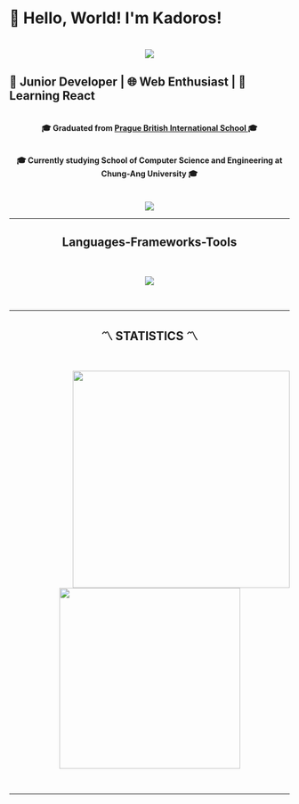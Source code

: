 # 👋 Hello, World! I'm Kadoros!

<h1 align="center">
  <img src="https://i.imgur.com/hcDXuFD.png">
</h1>



## 🌟 Junior Developer | 🌐 Web Enthusiast | 🚀 Learning React

<h4 align="center">
    <br>
    🎓 Graduated from <a href="https://www.nordangliaeducation.com/pbis-prague/campaign-ppc-1?gad_source=1&gclid=Cj0KCQjwj9-zBhDyARIsAERjds3KEXJDhFztqpDTNvzMreu8IU8QjF73DgH6yojA4Ij8IJk6DJGCVhYaApaJEALw_wcB&gclsrc=aw.ds"> Prague British International School  </a> 🎓<br>
    <br>
 <br>
    🎓 Currently studying School of Computer Science and Engineering at Chung-Ang University 🎓<br>
    <br>
    

</h4>

<!--- S O C I A L   M E D I A   B A D G E S --->

<div align="center">
    <a href = "mailto:kadoros130@gmail.com"><img src="https://img.shields.io/badge/-Gmail-%23333?style=for-the-badge&logo=gmail&logoColor=white" target="_blank"></a>
</div>
<hr> <!--- <hr> tag is use for Horizontal Lines --->

<h2 align="center"> Languages-Frameworks-Tools </h2>
<br>
<p align="center">
  <a href="https://skillicons.dev">
    <img src="https://skillicons.dev/icons?i=git,nodejs,github,python,java,html,css,js,react,atom,mysql,vscode,discord" /><br>
  </a>
</p><br>
<hr>


<!--- G I T H U B   P R O F I L E   S T A T S --->

<h2 align="center">〽️ STATISTICS 〽️</h2>
<br>
<p align=center>
<div align=center>
    <!-- S t r e a k -->
<!--     <a href="https://github.com/denvercoder1/github-readme-streak-stats" title="Go to Source"><img align="left" width=390 src="https://github-readme-streak-stats.herokuapp.com/?user=Kadoros&theme=react&border=61dafb&hide_border=true" alt="zumrudu-anka" /></a>  -->
    <!-- Commit and Stars -->
    <a href="https://github.com/anuraghazra/github-readme-stats" title="Go to Source"><img align="right" width=390 src="https://github-readme-stats.vercel.app/api?username=Kadoros&show_icons=true&count_private=true&theme=react&border_color=61dafb&hide_border=true"/></a>
  </div>
  <br><br><br><br><br><br><br><br><br>
  <div align=center>
    <!-- most used language -->
    <a href="https://github.com/anuraghazra/github-readme-stats"><img width=325 align="center" src="https://github-readme-stats.vercel.app/api/top-langs/?username=Kadoros&hide=c%23,powershell,Mathematica,Ruby,Objective-C,Objective-C%2b%2b,Cuda&title_color=61dafb&text_color=ffffff&icon_color=61dafb&bg_color=20232a&langs_count=8&layout=compact&border_color=61dafb&hide_border=true" /></a>
  </div>
</p>

<br>
<hr>
